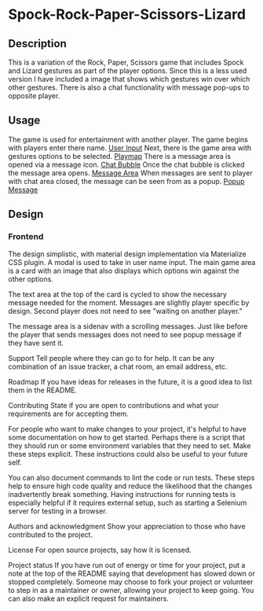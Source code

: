# Spock-Rock-Paper-Scissors-Lizard

## Description

This is a variation of the Rock, Paper, Scissors game that includes Spock and Lizard gestures as part of the player options. Since this is a less used version I have included a image that shows which gestures win over which other gestures. There is also a chat functionality with message pop-ups to opposite player.

## Usage

The game is used for entertainment with another player. The game begins with players enter there name.
[User Input](assets/images/markdown-images/User-Name.png)
Next, there is the game area with gestures options to be selected. [Playmap](assets/images/markdown-images/Playmap.png)
There is a message area is opened via a message icon. [Chat Bubble](assets/images/markdown-images/Chat-Bubble.png)
Once the chat bubble is clicked the message area opens. [Message Area](assets/images/markdown-images/Message-Area.png)
When messages are sent to player with chat area closed, the message can be seen from as a popup. [Popup Message](assets/images/markdown-images/Popup-Message.png)

## Design

### Frontend

The design simplistic, with material design implementation via Materialize CSS plugin. A modal is used to take in user name input. The main game area is a card with an image that also displays which options win against the other options.

The text area at the top of the card is cycled to show the necessary message needed for the moment. Messages are slightly player specific by design. Second player does not need to see "waiting on another player."

The message area is a sidenav with a scrolling messages. Just like before the player that sends messages does not need to see popup message if they have sent it.

Support
Tell people where they can go to for help. It can be any combination of an issue tracker, a chat room, an email address, etc.

Roadmap
If you have ideas for releases in the future, it is a good idea to list them in the README.

Contributing
State if you are open to contributions and what your requirements are for accepting them.

For people who want to make changes to your project, it's helpful to have some documentation on how to get started. Perhaps there is a script that they should run or some environment variables that they need to set. Make these steps explicit. These instructions could also be useful to your future self.

You can also document commands to lint the code or run tests. These steps help to ensure high code quality and reduce the likelihood that the changes inadvertently break something. Having instructions for running tests is especially helpful if it requires external setup, such as starting a Selenium server for testing in a browser.

Authors and acknowledgment
Show your appreciation to those who have contributed to the project.

License
For open source projects, say how it is licensed.

Project status
If you have run out of energy or time for your project, put a note at the top of the README saying that development has slowed down or stopped completely. Someone may choose to fork your project or volunteer to step in as a maintainer or owner, allowing your project to keep going. You can also make an explicit request for maintainers.
